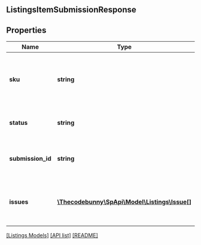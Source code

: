 ## ListingsItemSubmissionResponse

## Properties

Name | Type | Description | Notes
------------ | ------------- | ------------- | -------------
**sku** | **string** | A selling partner provided identifier for an Amazon listing. |
**status** | **string** | The status of the listings item submission. |
**submission_id** | **string** | The unique identifier of the listings item submission. |
**issues** | [**\Thecodebunny\SpApi\Model\Listings\Issue[]**](Issue.md) | Listings item issues related to the listings item submission. | [optional]

[[Listings Models]](../) [[API list]](../../Api) [[README]](../../../README.md)
